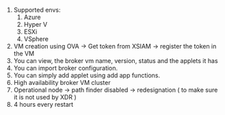 1. Supported envs:
	1. Azure
	2. Hyper V
	3. ESXi
	4. VSphere
2. VM creation using OVA -> Get token from XSIAM -> register the token in the VM
3. You can view, the broker vm name, version, status and the applets it has
4. You can import broker configuration.
5. You can simply add applet using add app functions.
6. High availability broker VM cluster
7. Operational node -> path finder disabled -> redesignation ( to make sure it is not used by XDR )
8. 4 hours every restart